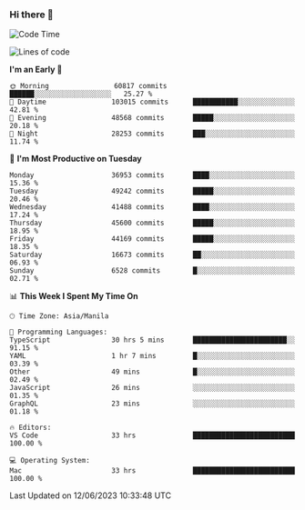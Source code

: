 ### Hi there 👋

<!--START_SECTION:waka-->
![Code Time](http://img.shields.io/badge/Code%20Time-4%2C060%20hrs%2020%20mins-blue)

![Lines of code](https://img.shields.io/badge/From%20Hello%20World%20I%27ve%20Written-99.4%20million%20lines%20of%20code-blue)

**I'm an Early 🐤** 

```text
🌞 Morning                60817 commits       ██████░░░░░░░░░░░░░░░░░░░   25.27 % 
🌆 Daytime                103015 commits      ███████████░░░░░░░░░░░░░░   42.81 % 
🌃 Evening                48568 commits       █████░░░░░░░░░░░░░░░░░░░░   20.18 % 
🌙 Night                  28253 commits       ███░░░░░░░░░░░░░░░░░░░░░░   11.74 % 
```
📅 **I'm Most Productive on Tuesday** 

```text
Monday                   36953 commits       ████░░░░░░░░░░░░░░░░░░░░░   15.36 % 
Tuesday                  49242 commits       █████░░░░░░░░░░░░░░░░░░░░   20.46 % 
Wednesday                41488 commits       ████░░░░░░░░░░░░░░░░░░░░░   17.24 % 
Thursday                 45600 commits       █████░░░░░░░░░░░░░░░░░░░░   18.95 % 
Friday                   44169 commits       █████░░░░░░░░░░░░░░░░░░░░   18.35 % 
Saturday                 16673 commits       ██░░░░░░░░░░░░░░░░░░░░░░░   06.93 % 
Sunday                   6528 commits        █░░░░░░░░░░░░░░░░░░░░░░░░   02.71 % 
```


📊 **This Week I Spent My Time On** 

```text
🕑︎ Time Zone: Asia/Manila

💬 Programming Languages: 
TypeScript               30 hrs 5 mins       ███████████████████████░░   91.15 % 
YAML                     1 hr 7 mins         █░░░░░░░░░░░░░░░░░░░░░░░░   03.39 % 
Other                    49 mins             █░░░░░░░░░░░░░░░░░░░░░░░░   02.49 % 
JavaScript               26 mins             ░░░░░░░░░░░░░░░░░░░░░░░░░   01.35 % 
GraphQL                  23 mins             ░░░░░░░░░░░░░░░░░░░░░░░░░   01.18 % 

🔥 Editors: 
VS Code                  33 hrs              █████████████████████████   100.00 % 

💻 Operating System: 
Mac                      33 hrs              █████████████████████████   100.00 % 
```


 Last Updated on 12/06/2023 10:33:48 UTC
<!--END_SECTION:waka-->


<!--
**rad182/rad182** is a ✨ _special_ ✨ repository because its `README.md` (this file) appears on your GitHub profile.

Here are some ideas to get you started:

- 🔭 I’m currently working on ...
- 🌱 I’m currently learning ...
- 👯 I’m looking to collaborate on ...
- 🤔 I’m looking for help with ...
- 💬 Ask me about ...
- 📫 How to reach me: ...
- 😄 Pronouns: ...
- ⚡ Fun fact: ...
-->
